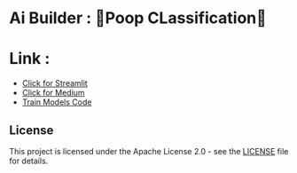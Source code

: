 # Ai Builder : 💩Poop CLassification💩
# Link : 
- [Click for Streamlit](https://chokunclassification.streamlit.app/)
- [Click for Medium](https://medium.com/@aeeseedee7788/poop-classification-a92033bfe255)
- [Train Models Code](https://github.com/chokun7788/PoopforAIB/blob/main/Chokun7788.ipynb)
## License
This project is licensed under the Apache License 2.0 - see the [LICENSE](LICENSE) file for details.
